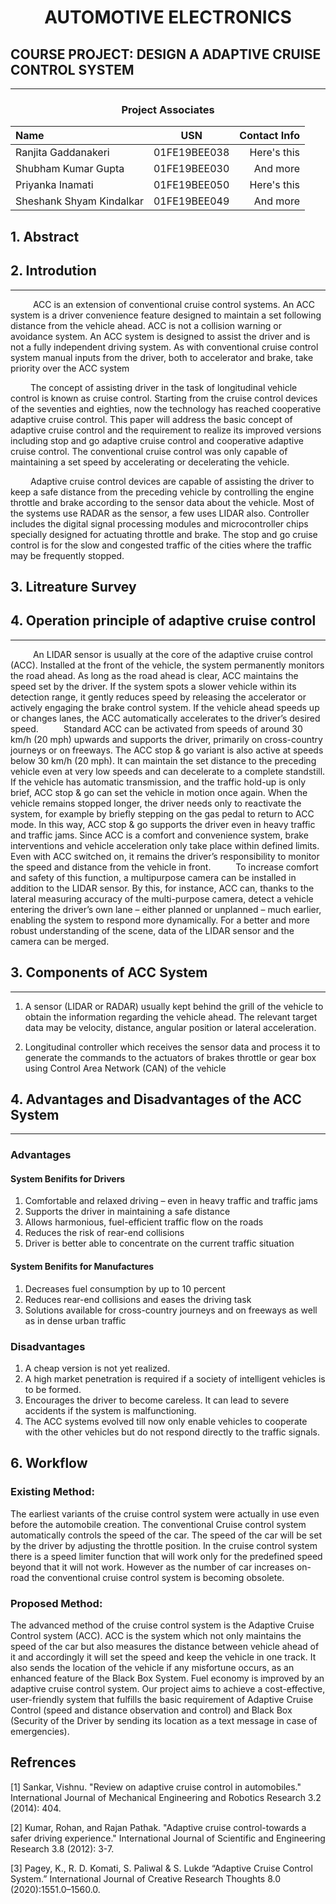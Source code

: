 
<center><h1>AUTOMOTIVE ELECTRONICS</h1></center>

## COURSE PROJECT: DESIGN A ADAPTIVE CRUISE CONTROL SYSTEM
---
### <center>Project Associates</center>
| Name      | USN | Contact Info    |
| :---       |    :----:   |          ---: |
| Ranjita Gaddanakeri      | 01FE19BEE038       | Here's this   |
| Shubham Kumar Gupta  | 01FE19BEE030        | And more      |
| Priyanka Inamati      | 01FE19BEE050       | Here's this   |
| Sheshank Shyam Kindalkar   | 01FE19BEE049        | And more      |

## 1. Abstract

## 2. Introdution
---

&emsp; &emsp; ACC is an extension of conventional cruise control systems. An ACC system is a driver convenience feature designed to maintain a set following distance from the vehicle ahead. ACC is not a collision warning or avoidance system. An ACC system is designed to assist the driver and is not a fully independent driving system. As with conventional cruise control system manual inputs from the driver, both to accelerator and brake, take priority over the ACC system

&emsp; &emsp;The concept of assisting driver in the task of longitudinal vehicle control is known as cruise control. Starting from the cruise control devices of the seventies and eighties, now the technology has reached cooperative adaptive cruise control. This paper will address the basic concept of adaptive cruise control and the requirement to realize its improved versions including stop and go adaptive cruise control and cooperative adaptive cruise control. The conventional cruise control was only capable of maintaining a set speed by accelerating or decelerating the vehicle.

&emsp; &emsp;Adaptive cruise control devices are capable of assisting the driver to keep a safe distance from the preceding vehicle by controlling the engine throttle and brake according to the sensor data about the vehicle. Most of the systems use RADAR as the sensor, a few uses LIDAR also. Controller includes the digital signal processing modules and microcontroller chips specially designed for actuating throttle and brake. The stop and go cruise control is for the slow and congested traffic of the cities where the traffic may be frequently stopped.

## 3. Litreature Survey


## 4. Operation principle of adaptive cruise control
---
&emsp; &emsp; An LIDAR sensor is usually at the core of the adaptive cruise control (ACC). Installed at the front of the vehicle, the system permanently monitors the road ahead. As long as the road ahead is clear, ACC maintains the speed set by the driver. If the system spots a slower vehicle within its detection range, it gently reduces speed by releasing the accelerator or actively engaging the brake control system. If the vehicle ahead speeds up or changes lanes, the ACC automatically accelerates to the driver’s desired speed.
&emsp; &emsp; Standard ACC can be activated from speeds of around 30 km/h (20 mph) upwards and supports the driver, primarily on cross-country journeys or on freeways. The ACC stop & go variant is also active at speeds below 30 km/h (20 mph). It can maintain the set distance to the preceding vehicle even at very low speeds and can decelerate to a complete standstill. If the vehicle has automatic transmission, and the traffic hold-up is only brief, ACC stop & go can set the vehicle in motion once again. When the vehicle remains stopped longer, the driver needs only to reactivate the system, for example by briefly stepping on the gas pedal to return to ACC mode. In this way, ACC stop & go supports the driver even in heavy traffic and traffic jams.
Since ACC is a comfort and convenience system, brake interventions and vehicle acceleration only take place within defined limits. Even with ACC switched on, it remains the driver’s responsibility to monitor the speed and distance from the vehicle in front.
&emsp; &emsp; To increase comfort and safety of this function, a multipurpose camera can be installed in addition to the LIDAR sensor. By this, for instance, ACC can, thanks to the lateral measuring accuracy of the multi-purpose camera, detect a vehicle entering the driver’s own lane – either planned or unplanned – much earlier, enabling the system to respond more dynamically. For a better and more robust understanding of the scene, data of the LIDAR sensor and the camera can be merged.

## 3. Components of ACC System
---
1. A sensor (LIDAR or RADAR) usually kept behind the grill of the vehicle to obtain the information regarding the vehicle ahead. The relevant target data may be velocity, distance, angular position or lateral acceleration.
   
2. Longitudinal controller which receives the sensor data and process it to generate the commands to the actuators of brakes throttle or gear box using Control Area Network (CAN) of the vehicle




## 4. Advantages and Disadvantages of the ACC System
---
### Advantages
#### System Benifits for Drivers
1.	Comfortable and relaxed driving – even in heavy traffic and traffic jams
2.	Supports the driver in maintaining a safe distance
3.	Allows harmonious, fuel-efficient traffic flow on the roads
4.	Reduces the risk of rear-end collisions
5.	Driver is better able to concentrate on the current traffic situation

#### System Benifits for Manufactures
1.	Decreases fuel consumption by up to 10 percent
2.	Reduces rear-end collisions and eases the driving task
3.	Solutions available for cross-country journeys and on freeways as well as in dense urban traffic

### Disadvantages
1. A cheap version is not yet realized.
2. A high market penetration is required if a society of intelligent vehicles is to be formed.
3. Encourages the driver to become careless. It can lead to severe accidents if the system is malfunctioning.
4. The ACC systems evolved till now only enable vehicles to cooperate with the other vehicles but do not respond directly to the traffic signals.


## 6. Workflow
### Existing Method:
The earliest variants of the cruise control system were actually in use even before the automobile creation. The conventional Cruise  control system automatically controls the speed of the car. The speed of the car will be set by the driver by adjusting the throttle position. 
In the cruise control system there is a speed limiter function that will work only for the predefined speed beyond that it will not work. 
However as the number of car increases on-road the conventional cruise control system is becoming obsolete.

### Proposed Method:
The advanced method of the cruise control system is the Adaptive Cruise Control system (ACC). ACC is the system which not only maintains the speed of the car but also measures the distance between vehicle ahead of it and accordingly it will set the speed and keep the vehicle in one track. It also sends the location of the vehicle if any misfortune occurs, as an enhanced feature of the Black Box System. Fuel economy is improved by an adaptive cruise control system.
Our project aims to achieve a cost-effective, user-friendly system that fulfills the basic requirement of Adaptive Cruise Control (speed and distance observation and control) and Black Box (Security of the Driver by sending its location as a text message in case of emergencies). 





## Refrences

[1] Sankar, Vishnu. "Review on adaptive cruise control in automobiles." International Journal of Mechanical Engineering and Robotics Research 3.2 (2014): 404.

[2] Kumar, Rohan, and Rajan Pathak. "Adaptive cruise control-towards a safer driving experience." International Journal of Scientific and Engineering Research 3.8 (2012): 3-7.

[3] Pagey, K., R. D. Komati, S. Paliwal & S. Lukde “Adaptive Cruise Control System.” International Journal of Creative Research Thoughts 8.0 (2020):1551.0–1560.0.
